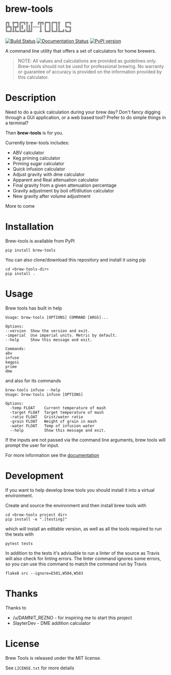 brew-tools
==========

```
╔╗ ╦═╗╔═╗╦ ╦  ╔╦╗╔═╗╔═╗╦  ╔═╗
╠╩╗╠╦╝║╣ ║║║───║ ║ ║║ ║║  ╚═╗
╚═╝╩╚═╚═╝╚╩╝   ╩ ╚═╝╚═╝╩═╝╚═╝
```

[![Build Status](https://travis-ci.com/Svenito/brew-tools.svg?branch=master)](https://travis-ci.com/Svenito/brew-tools)
[![Documentation Status](https://readthedocs.org/projects/brew-tools/badge/?version=latest)](https://brew-tools.readthedocs.io/en/latest/?badge=latest)
[![PyPI version](https://badge.fury.io/py/brew-tools.svg)](https://badge.fury.io/py/brew-tools)

A command line utility that offers a set of calculators for home brewers.

> NOTE: All values and calculations are provided as guidelines only.
> Brew-tools should not be used for professional brewing. No warranty or guarantee of
> accuracy is provided on the information provided by this calculator.

Description
===========

Need to do a quick calculation during your brew day?
Don't fancy digging through a GUI application, or a web based tool?
Prefer to do simple things in a terminal?

Then **brew-tools** is for you.

Currently brew-tools includes:

* ABV calculator
* Keg priming calculator
* Priming sugar calculator
* Quick infusion calculator
* Adjust gravity with dme calculator
* Apparent and Real attenuation calculator
* Final gravity from a given attenuation percentage
* Gravity adjustment by boil off/dilution calculator
* New gravity after volume adjustment

More to come

Installation
============

Brew-tools is available from PyPI

    pip install brew-tools

You can also clone/download this repository and install it using pip

    cd <brew-tools-dir>
    pip install .

Usage
=====

Brew tools has built in help

```
Usage: brew-tools [OPTIONS] COMMAND [ARGS]...

Options:
--version  Show the version and exit.
-imperial  Use imperial units. Metric by default.
--help     Show this message and exit.

Commands:
abv
infuse
kegpsi
prime
dme
```

and also for its commands

```
brew-tools infuse --help
Usage: brew-tools infuse [OPTIONS]

Options:
  -temp FLOAT    Current temperature of mash
  -target FLOAT  Target temperature of mash
  -ratio FLOAT   Grist/water ratio
  -grain FLOAT   Weight of grain in mash
  -water FLOAT   Temp of infusion water
  --help         Show this message and exit.
```

If the inputs are not passed via the command line arguments, brew tools will
prompt the user for input.

For more information see the [documentation](https://brew-tools.readthedocs.io/en/latest/)

Development
===========

If you want to help develop brew tools you should install it into a
virtual environment.

Create and source the environment and then install brew tools with

    cd <brew-tools project dir>
    pip install -e ".[testing]"

which will install an editable version, as well as all the tools required to
run the tests with

    pytest tests

In addition to the tests it's advisable to run a linter of the source as Travis
will also check for linting errors. The linter command ignores some errors, so you
can use this command to match the command run by Travis

    flake8 src --ignore=E501,W504,W503

Thanks
======

Thanks to

* /u/DAMNIT_REZNO - for inspiring me to start this project
* SlayterDev - DME addition calculator

License
=======

Brew Tools is released under the MIT license.

See `LICENSE.txt` for more details